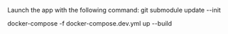 Launch the app with the following command:
 git submodule update --init
 
 docker-compose -f docker-compose.dev.yml up --build

